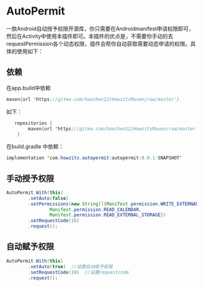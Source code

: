 # AutoPermit
一款Android自动授予权限开源库，你只需要在Androidmanifest申请权限即可，然后在Activity中使用本插件即可。本插件的优点是，不需要你手动的去requestPermission各个动态权限，插件会帮你自动获取需要动态申请的权限。具体的使用如下：

## 依赖
在app.build中依赖
```java
maven{url 'https://gitee.com/haochen12/HowzitsMaven/raw/master'}
```
如下：
```java
   repositories {
        maven{url 'https://gitee.com/haochen12/HowzitsMaven/raw/master'}
    }
```
在build.gradle 中依赖：

```java
implementation 'com.howzits.autopermit:autopermit:0.0.1-SNAPSHOT'
```
## 手动授予权限

```java
AutoPermit.With(this)  
        .setAuto(false)  
        .setPermissions(new String[]{Manifest.permission.WRITE_EXTERNAL_STORAGE,  
                Manifest.permission.READ_CALENDAR,  
                Manifest.permission.READ_EXTERNAL_STORAGE}) 
        .setRequestCode(10)  
        .request();  
```
## 自动赋予权限  
```java
AutoPermit.With(this)  
        .setAuto(true)  //设置自动赋予权限
        .setRequestCode(10)  //设置requestcode
        .request();
```
  

